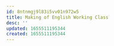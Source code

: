 ```yaml
---
id: 8ntnmgj9l83i5vv01n972w5
title: Making of English Working Class
desc: ''
updated: 1655511195344
created: 1655511195344
---
```


